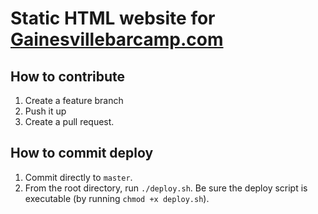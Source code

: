 # Static HTML website for [Gainesvillebarcamp.com](http://www.gainesvillebarcamp.com)

## How to contribute
1. Create a feature branch
2. Push it up
3. Create a pull request.


## How to commit deploy
1. Commit directly to `master`.
2. From the root directory, run `./deploy.sh`. Be sure the deploy script is executable (by running `chmod +x deploy.sh`).
